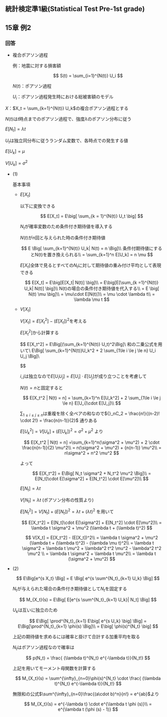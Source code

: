 ## 統計検定準1級(Statistical Test Pre-1st grade)
## 15章 例2
### 回答

- 複合ポアソン過程
    
    例：地震に対する損害額
    
    $$
    S(t) = \sum_{i=1}^{N(t)} U_i
    $$
    
    $N(t)$：ポアソン過程
    
    $U_i$：ポアソン過程発生時における総被害額のモデル
    

$X$：$X_t = \sum_{k=1}^{N(t)} U_k$の複合ポアソン過程とする

$N(t)$は$t$時点までのポアソン過程で、強度$\lambda$のポアソン分布に従う

$E[N_t] = \lambda t$

$U_t$は独立同分布に従うランダム変数で、各時点での発生する値

$E[U_k] = \mu$

$V[U_k] = \sigma^2$

- (1)
    
    基本事項
    
    - $E[X_t]$
        
        以下に変換できる
        
        $$
        E[X_t] = E\big[ \sum_{k = 1}^{N(t)} U_t \big]
        $$
        
        $N_t$が確率変数のため条件付き期待値を導入する
        
        $N(t)$が$n$回と与えられた時の条件付き期待値
        
        $$
        E \Big[ \sum_{k=1}^{N(t)} U_k| N(t) = n \Big]\\
        条件付期待値にするとN(t)を置き換えられる\\
        = \sum_{k=1}^n E[U_k] = n \mu
        $$
        
        $E[X_t]$全体で見るとすべての$N_t$に対して期待値の重み付け平均として表現できる
        
        $$
        E[X_t] = E\big[E[X_t| N(t)] \big]\\
        = E\big[E[\sum_{k =1}^{N(t)} U_k| N(t)] \big]\\
        N(t)の場合の条件付き期待値を代入する\\
        = E \big[ N(t) \mu \big]\\
        = \mu\cdot E[N(t)]\\
        = \mu \cdot \lambda t\\
        = \lambda \mu t
        $$
        
    - $V[X_t]$
        
        $V[X_t] = E[X_t^2] - (E[X_t])^2$を考える
        
        $E[X_t^2]$から計算する
        
        $$
        E[X_t^2] = E\Big[(\sum_{k=1}^{N(t)} U_t)^2\Big]\\
        和の二乗公式を用いて\\
        E\Big[ \sum_{k=1}^{N(t)}U_k^2 + 2 \sum_{1\le i \le j \le n} U_i U_j \Big]\\
        
        $$
        
        $i,j$は独立なので$E[U_i U_j] = E[U_i]\cdot E[U_j]$が成り立つことを考慮して
        
        $N(t) = n$と固定すると
        
        $$
        E[X_t^2 | N(t) = n] = \sum_{k=1}^n E[U_k^2] + 2 \sum_{1\le i \le j \le n} E[U_i]\cdot E[U_j]\\
        $$
        
        $\sum_{1\le i \le j \le n}$は重複を除く全ペアの和なので${}_nC_2 = \frac{n!}{(n-2)! \cdot 2!} = \frac{n(n-1)}{2}$ 通りある
        
        $E[U_k^2] = V[U_k] + (E[U_k])^2 = \sigma^2 + \mu^2$ より
        
        $$
        E[X_t^2 | N(t) = n] =\sum_{k=1}^n(\sigma^2 + \mu^2) + 2 \cdot \frac{n(n-1)}{2} \mu^2\\
        = n(\sigma^2 + \mu^2) + {n(n-1)} \mu^2\\
        = n\sigma^2 + n^2 \mu^2
        $$
        
        よって
        
        $$
        E[X_t^2] = E\Big[ N_t \sigma^2 + N_t^2 \mu^2 \Big]\\
        = E[N_t]\cdot E[\sigma^2] + E[N_t^2] \cdot E[\mu^2]\\
        $$
        
        $E[N_t] = \lambda t$ 
        
        $V[N_t] = \lambda t$  (ポアソン分布の性質より)
        
        $E[N_t^2]= V[N_t] + (E[N_t])^2 = \lambda t + (\lambda t)^2$ を用いて
        
        $$
        E[X_t^2] = E[N_t]\cdot E[\sigma^2] + E[N_t^2] \cdot E[\mu^2]\\
        = \lambda t \sigma^2 + \mu^2 (\lambda t + (\lambda t)^2)
        $$
        
        $$
        V[X_t] = E[X_t^2] - (E[X_t])^2\\
        = \lambda t \sigma^2 + \mu^2 (\lambda t + (\lambda t)^2) - (\lambda \mu t)^2\\
        = \lambda t \sigma^2 + \lambda t \mu^2 + \lambda^2 t^2 \mu^2 - \lambda^2 t^2 \mu^2 \\
        = \lambda t \sigma^2 + \lambda t \mu^2\\
        = \lambda t (\sigma^2 + \mu^2)
        $$
        

- (2)
    
    $$
    E\Big[e^{s X_t} \Big]  = E \Big[ e^{s \sum^{N_t}_{k=1} U_k} \Big]
    $$
    
    $N_t$が与えられた場合の条件付き期待値として$N_t$を固定する
    
    $$
    M_{X_t}(s) = E\Big[ E[e^{s \sum^{N_t}_{k=1} U_k}| N_t] \Big]
    $$
    
    $U_k$は互いに独立のため
    
    $$
    E\Big[ \prod^{N_t}_{k=1} E\big[ e^{s U_k}  \big] \Big] = E\Big[\prod^{N_t}_{k=1} \phi(s) \Big]\\
    = E\big[ \phi(s)^{N_t} \big]
    $$
    
    上記の期待値を求めるには確率と掛けて合計する加重平均を取る
    
    $N_t$はポアソン過程なので確率は
    
    $$
    p(N_t) = \frac{ (\lambda t)^{N_t} e^{-\lambda t}}{N_t!}
    $$
    
    上記を用いてモーメント母関数を計算する
    
    $$
    M_{X_t}(s) = \sum^{\infty}_{n=0}\phi(s)^{N_t} \cdot \frac{ (\lambda t)^{N_t} e^{-\lambda t}}{N_t!}
    $$
    
    無限和の公式$\sum^{\infty}_{n=0}\frac{(a\cdot b)^n}{n!} = e^{ab}$より
    
    $$
    M_{X_t}(s) = e^{-\lambda t} \cdot e^{\lambda t \phi (s)}\\
    = e^{\lambda t (\phi (s) - 1)}
    $$